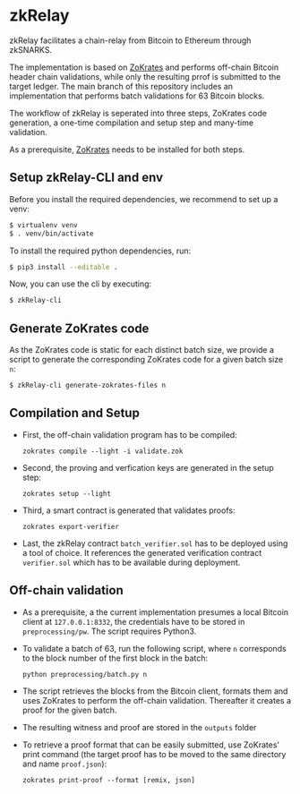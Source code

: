 # zkRelay

zkRelay facilitates a chain-relay from Bitcoin to Ethereum through zkSNARKS.

The implementation is based on [ZoKrates](https://github.com/Zokrates/ZoKrates) and performs off-chain Bitcoin header chain validations, while only the resulting prrof is submitted to the target ledger.
The main branch of this repository includes an implementation that performs batch validations for 63 Bitcoin blocks.

The workflow of zkRelay is seperated into three steps, ZoKrates code generation, a one-time compilation and setup step and many-time validation.

As a prerequisite, [ZoKrates](https://github.com/Zokrates/ZoKrates) needs to be installed for both steps.

## Setup zkRelay-CLI and env

Before you install the required dependencies, we recommend to set up a venv:

``` bash
$ virtualenv venv
$ . venv/bin/activate
```

To install the required python dependencies, run:
``` bash
$ pip3 install --editable .
```

Now, you can use the cli by executing:

``` bash
$ zkRelay-cli
```

## Generate ZoKrates code

As the ZoKrates code is static for each distinct batch size, we provide a script to generate the corresponding ZoKrates code for a given batch size `n`:

``` bash
$ zkRelay-cli generate-zokrates-files n
```

## Compilation and Setup

- First, the off-chain validation program has to be compiled:

  `zokrates compile --light -i validate.zok`

- Second, the proving and verfication keys are generated in the setup step:

  `zokrates setup --light`

- Third, a smart contract is generated that validates proofs:

  `zokrates export-verifier`
  
- Last, the zkRelay contract `batch_verifier.sol` has to be deployed using a tool of choice. It references the generated verification contract `verifier.sol` which has to be available during deployment.

## Off-chain validation

- As a prerequisite, a the current implementation presumes a local Bitcoin client at `127.0.0.1:8332`, the credentials have to be stored in `preprocessing/pw`. The script requires Python3.

- To validate a batch of 63, run the following script, where `n` corresponds to the block number of the first block in the batch:

  `python preprocessing/batch.py n`

- The script retrieves the blocks from the Bitcoin client, formats them and uses ZoKrates to perform the off-chain validation. Thereafter it creates a proof for the given batch.

- The resulting witness and proof are stored in the `outputs` folder

- To retrieve a proof format that can be easily submitted, use ZoKrates' print command (the target proof has to be moved to the same directory and name `proof.json`):

  `zokrates print-proof --format [remix, json]`
